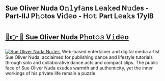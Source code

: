 ## Sue Oliver Nuda O𝚗𝚕yf𝚊ns L𝚎a𝚔ed N𝚞𝚍es - Part-lIJ P𝚑𝚘tos Vi𝚍𝚎o - H𝚘𝚝 Part L𝚎a𝚔s 17ylB

# <h2><a href="http://kf238hx.oniu.top/?m=Sue+Oliver+Nuda">🔗👉 🔴 Sue Oliver Nuda P𝚑ot𝚘𝚜 V𝚒d𝚎o</a></h2>

[![Sue Oliver Nuda Nu𝚍e𝚜](https://i.imgur.com/0qMVB7G.gif)](http://kf238hx.oniu.top/?m=Sue+Oliver+Nuda)
Web-based entertainer and digital media artist Sue Oliver Nuda, acclaimed for publishing dance and lifestyle tutorials through solo and collaborative dance acts and compact clips. The public face of Sue Oliver Nuda exudes warmth and authenticity, yet the inner workings of his private life remain a puzzle.  
